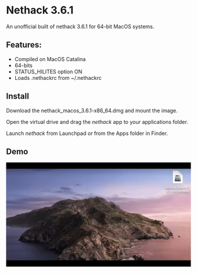 # Nethack 3.6.1

An unofficial built of nethack 3.6.1 for 64-bit MacOS systems.

## Features:
- Compiled on MacOS Catalina
- 64-bits
- STATUS_HILITES option ON
- Loads .nethackrc from ~/.nethackrc

## Install

Download the nethack_macos_3.6.1-x86_64.dmg and mount the image.

Open the virtual drive and drag the *nethack* app to your applications folder.

Launch *nethack* from Launchpad or from the Apps folder in Finder.

## Demo
![demo](img/demo.gif)

